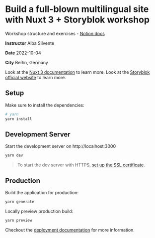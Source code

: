 # Build a full-blown multilingual site with Nuxt 3 + Storyblok workshop

Workshop structure and exercises - [Notion docs](https://bit.ly/berlin-nuxt-and-storyblok)

**Instructor**
Alba Silvente

**Date**
2022-10-04

**City**
Berlin, Germany

Look at the [Nuxt 3 documentation](https://v3.nuxtjs.org) to learn more.
Look at the [Storyblok official website](https://storyblok.com) to learn more.

## Setup

Make sure to install the dependencies:

```bash
# yarn
yarn install
```

## Development Server

Start the development server on http://localhost:3000

```bash
yarn dev
```

> To start the dev server with HTTPS, [set up the SSL certificate](https://www.storyblok.com/faq/setting-up-https-on-localhost-in-nuxt-3).

## Production

Build the application for production:

```bash
yarn generate
```

Locally preview production build:

```bash
yarn preview
```

Checkout the [deployment documentation](https://v3.nuxtjs.org/guide/deploy/presets) for more information.
